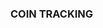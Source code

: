 <h3>COIN TRACKING</h3>
<img style="width:'100%';height:'100%'" scr="./coin_01.png"/>
<img style="width:'100%';height:'100%'" scr="./coin_02.png"/>